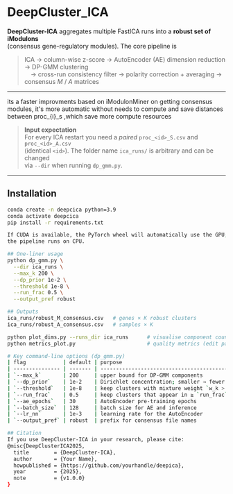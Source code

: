 # DeepCluster_ICA

**DeepCluster-ICA** aggregates multiple FastICA runs into a **robust set of iModulons**  
(consensus gene-regulatory modules). The core pipeline is

> ICA → column-wise z-score → AutoEncoder (AE) dimension reduction → DP-GMM clustering  
>  → cross-run consistency filter → polarity correction + averaging → consensus *M* / *A* matrices

---
its a faster improvments based on iModulonMiner on getting consensus modules, it's more automatic without needs to compute and save distances
 between proc_{i}_s ,which save more compute resources

 
> **Input expectation**  
> For every ICA restart you need a *paired* `proc_<id>_S.csv` and `proc_<id>_A.csv`  
> (identical `<id>`). The folder name `ica_runs/` is arbitrary and can be changed  
> via `--dir` when running `dp_gmm.py`.

---

## Installation

```bash
conda create -n deepcica python=3.9
conda activate deepcica
pip install -r requirements.txt

If CUDA is available, the PyTorch wheel will automatically use the GPU; otherwise
the pipeline runs on CPU.

## One-liner usage
python dp_gmm.py \
  --dir ica_runs \
  --max_k 200 \
  --dp_prior 1e-2 \
  --threshold 1e-8 \
  --run_frac 0.5 \
  --output_pref robust

## Outputs
ica_runs/robust_M_consensus.csv   # genes × K robust clusters
ica_runs/robust_A_consensus.csv   # samples × K

python plot_dims.py --runs_dir ica_runs      # visualise component counts vs. dimension
python metrics_plot.py                       # quality metrics (edit paths inside script)

# Key command-line options (dp_gmm.py)
| flag            | default | purpose                                                   |
| --------------- | ------- | --------------------------------------------------------- |
| `--max_k`       | 200     | upper bound for DP-GMM components                         |
| `--dp_prior`    | 1e-2    | Dirichlet concentration; smaller → fewer clusters         |
| `--threshold`   | 1e-8    | keep clusters with mixture weight `w_k > threshold`       |
| `--run_frac`    | 0.5     | keep clusters that appear in ≥ `run_frac` of ICA restarts |
| `--ae_epochs`   | 30      | AutoEncoder pre-training epochs                           |
| `--batch_size`  | 128     | batch size for AE and inference                           |
| `--lr_nn`       | 1e-3    | learning rate for the AutoEncoder                         |
| `--output_pref` | robust  | prefix for consensus file names                           |

## Citation
If you use DeepCluster-ICA in your research, please cite:
@misc{DeepClusterICA2025,
  title        = {DeepCluster-ICA},
  author       = {Your Name},
  howpublished = {https://github.com/yourhandle/deepica},
  year         = {2025},
  note         = {v1.0.0}
}


